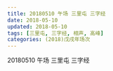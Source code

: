 ```yaml
---
title: 20180510 午场 三里屯 三字经
date: 2018-05-10
updated: 2018-05-10
tags: [三里屯, 三字经, 相声, 高峰]
categories: (2018)戊戌年场次 
---
```

20180510 午场 三里屯 三字经
